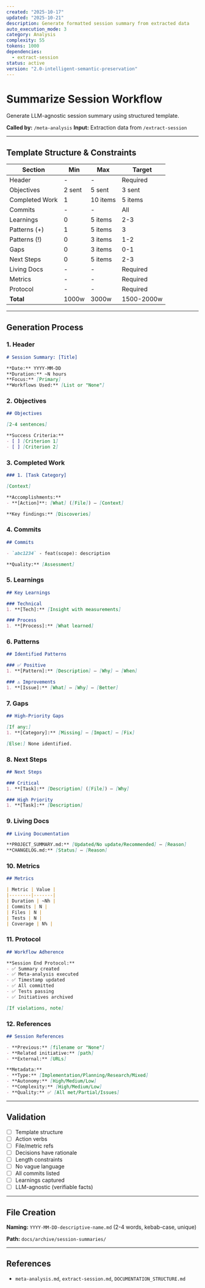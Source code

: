 ```yaml
---
created: "2025-10-17"
updated: "2025-10-21"
description: Generate formatted session summary from extracted data
auto_execution_mode: 3
category: Analysis
complexity: 55
tokens: 1000
dependencies:
  - extract-session
status: active
version: "2.0-intelligent-semantic-preservation"
---
```


# Summarize Session Workflow

Generate LLM-agnostic session summary using structured template.

**Called by:** `/meta-analysis`
**Input:** Extraction data from `/extract-session`

---

## Template Structure & Constraints

| Section | Min | Max | Target |
|---------|-----|-----|--------|
| Header | - | - | Required |
| Objectives | 2 sent | 5 sent | 3 sent |
| Completed Work | 1 | 10 items | 5 items |
| Commits | - | - | All |
| Learnings | 0 | 5 items | 2-3 |
| Patterns (+) | 1 | 5 items | 3 |
| Patterns (\!) | 0 | 3 items | 1-2 |
| Gaps | 0 | 3 items | 0-1 |
| Next Steps | 0 | 5 items | 2-3 |
| Living Docs | - | - | Required |
| Metrics | - | - | Required |
| Protocol | - | - | Required |
| **Total** | 1000w | 3000w | 1500-2000w |

---

## Generation Process

### 1. Header

```markdown
# Session Summary: [Title]

**Date:** YYYY-MM-DD
**Duration:** ~N hours
**Focus:** [Primary]
**Workflows Used:** [List or "None"]
```

### 2. Objectives

```markdown
## Objectives

[2-4 sentences]

**Success Criteria:**
- [ ] [Criterion 1]
- [ ] [Criterion 2]
```

### 3. Completed Work

```markdown
### 1. [Task Category]

[Context]

**Accomplishments:**
- **[Action]**: [What] ([File]) — [Context]

**Key findings:** [Discoveries]
```

### 4. Commits

```markdown
## Commits

- `abc1234` - feat(scope): description

**Quality:** [Assessment]
```

### 5. Learnings

```markdown
## Key Learnings

### Technical
1. **[Tech]:** [Insight with measurements]

### Process
1. **[Process]:** [What learned]
```

### 6. Patterns

```markdown
## Identified Patterns

### ✅ Positive
1. **[Pattern]:** [Description] — [Why] — [When]

### ⚠️ Improvements
1. **[Issue]:** [What] — [Why] — [Better]
```

### 7. Gaps

```markdown
## High-Priority Gaps

[If any:]
1. **[Category]:** [Missing] — [Impact] — [Fix]

[Else:] None identified.
```

### 8. Next Steps

```markdown
## Next Steps

### Critical
1. **[Task]:** [Description] ([File]) — [Why]

### High Priority
1. **[Task]:** [Description]
```

### 9. Living Docs

```markdown
## Living Documentation

**PROJECT_SUMMARY.md:** [Updated/No update/Recommended] — [Reason]
**CHANGELOG.md:** [Status] — [Reason]
```

### 10. Metrics

```markdown
## Metrics

| Metric | Value |
|--------|-------|
| Duration | ~Nh |
| Commits | N |
| Files | N |
| Tests | N |
| Coverage | N% |
```

### 11. Protocol

```markdown
## Workflow Adherence

**Session End Protocol:**
- ✅ Summary created
- ✅ Meta-analysis executed
- ✅ Timestamp updated
- ✅ All committed
- ✅ Tests passing
- ✅ Initiatives archived

[If violations, note]
```

### 12. References

```markdown
## Session References

- **Previous:** [filename or "None"]
- **Related initiative:** [path]
- **External:** [URLs]

**Metadata:**
- **Type:** [Implementation/Planning/Research/Mixed]
- **Autonomy:** [High/Medium/Low]
- **Complexity:** [High/Medium/Low]
- **Quality:** ✅ [All met/Partial/Issues]
```

---

## Validation

- [ ] Template structure
- [ ] Action verbs
- [ ] File/metric refs
- [ ] Decisions have rationale
- [ ] Length constraints
- [ ] No vague language
- [ ] All commits listed
- [ ] Learnings captured
- [ ] LLM-agnostic (verifiable facts)

---

## File Creation

**Naming:** `YYYY-MM-DD-descriptive-name.md` (2-4 words, kebab-case, unique)

**Path:** `docs/archive/session-summaries/`

---

## References

- `meta-analysis.md`, `extract-session.md`, `DOCUMENTATION_STRUCTURE.md`
